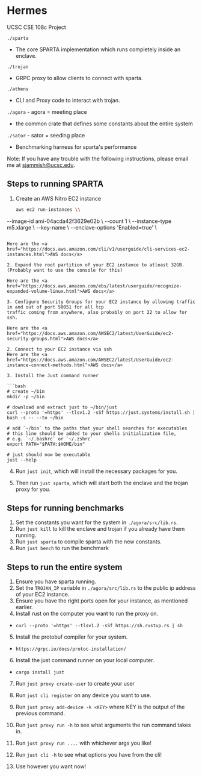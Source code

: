 # Hermes
UCSC CSE 108c Project

`./sparta`
- The core SPARTA implementation which runs completely inside an enclave.

`./trojan`
- GRPC proxy to allow clients to connect with sparta.

`./athens`
- CLI and Proxy code to interact with trojan.

`./agora` - agora = meeting place
- the common crate that defines some constants about the entire system

`./sator` - sator = seeding place
- Benchmarking harness for sparta's performance

Note: If you have any trouble with the following instructions, please email me at sjammish@ucsc.edu.

## Steps to running SPARTA

1. Create an AWS Nitro EC2 instance

	```bash
	aws ec2 run-instances \\
  --image-id ami-04acda42f3629e02b \\
  --count 1 \\
  --instance-type m5.xlarge \\
  --key-name <Your key name here> \\
  --enclave-options 'Enabled=true' \\
  ```

 Here are the <a href="https://docs.aws.amazon.com/cli/v1/userguide/cli-services-ec2-instances.html">AWS docs</a>

2. Expand the root partition of your EC2 instance to atleast 32GB. (Probably want to use the console for this)

 Here are the <a href="https://docs.aws.amazon.com/ebs/latest/userguide/recognize-expanded-volume-linux.html">AWS docs</a>

3. Configure Security Groups for your EC2 instance by allowing traffic in and out of port 50051 for all tcp
traffic coming from anywhere, also probably on port 22 to allow for ssh.

 Here are the <a href="https://docs.aws.amazon.com/AWSEC2/latest/UserGuide/ec2-security-groups.html">AWS docs</a>

2. Connect to your EC2 instance via ssh
 Here are the <a href="https://docs.aws.amazon.com/AWSEC2/latest/UserGuide/ec2-instance-connect-methods.html">AWS docs</a>

3. Install the Just command runner

  ```bash
  # create ~/bin
  mkdir -p ~/bin

  # download and extract just to ~/bin/just
  curl --proto '=https' --tlsv1.2 -sSf https://just.systems/install.sh | bash -s -- --to ~/bin

  # add `~/bin` to the paths that your shell searches for executables
  # this line should be added to your shells initialization file,
  # e.g. `~/.bashrc` or `~/.zshrc`
  export PATH="$PATH:$HOME/bin"

  # just should now be executable
  just --help  
  ```

4. Run `just init`, which will install the necessary packages for you.

5. Then run `just sparta`, which will start both the enclave and the trojan proxy for you.

## Steps for running benchmarks

1. Set the constants you want for the system in `./agora/src/lib.rs`.
2. Run `just kill` to kill the enclave and trojan if you already have them running.
3. Run `just sparta` to compile sparta with the new constants.
4. Run `just bench` to run the benchmark



## Steps to run the entire system
1. Ensure you have sparta running.
2. Set the `TROJAN_IP` variable in `./agora/src/lib.rs` to the public ip address of your
EC2 instance.
3. Ensure you have the right ports open for your instance, as mentioned earlier.
4. Install rust on the computer you want to run the proxy on.
  - `curl --proto '=https' --tlsv1.2 -sSf https://sh.rustup.rs | sh`
5. Install the protobuf compiler for your system.
  - `https://grpc.io/docs/protoc-installation/`
6. Install the just command runner on your local computer.
  - `cargo install just`
7. Run `just proxy create-user` to create your user

8. Run `just cli register` on any device you want to use.

9. Run `just proxy add-device -k <KEY>` where KEY is the output of the previous command.

10. Run `just proxy run -h` to see what arguments the run command takes in.

10. Run `just proxy run ....` with whichever args you like!

11. Run `just cli -h` to see what options you have from the cli!

12. Use however you want now!







